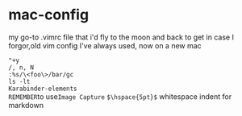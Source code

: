 # mac-config
my go-to .vimrc file that i'd fly to the moon and back to get in case I forgor,old vim config I've always used, now on a new mac

```"+y```<br>
```/, n, N```<br>
```:%s/\<foo\>/bar/gc```<br>
```ls -lt```<br>
```Karabinder-elements```<br>
```REMEMBER```to use```Image Capture```
```$\hspace{5pt}$``` whitespace indent for markdown
